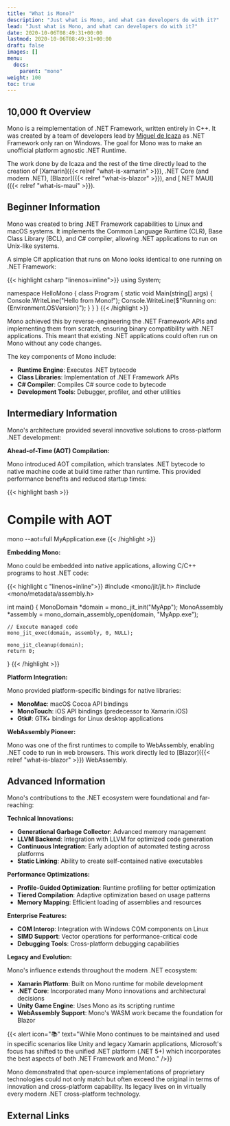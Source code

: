 ```yaml
---
title: "What is Mono?"
description: "Just what is Mono, and what can developers do with it?"
lead: "Just what is Mono, and what can developers do with it?"
date: 2020-10-06T08:49:31+00:00
lastmod: 2020-10-06T08:49:31+00:00
draft: false
images: []
menu:
  docs:
    parent: "mono"
weight: 100
toc: true
---
```


## 10,000 ft Overview

Mono is a reimplementation of .NET Framework, written entirely in C++. It was created by a team of developers lead by [Miguel de Icaza](https://en.wikipedia.org/wiki/Miguel_de_Icaza) as .NET Framework only ran on Windows. The goal for Mono was to make an unofficial platform agnostic .NET Runtime.

The work done by de Icaza and the rest of the time directly lead to the creation of [Xamarin]({{< relref "what-is-xamarin" >}}), .NET Core (and modern .NET), [Blazor]({{< relref "what-is-blazor" >}}), and [.NET MAUI]({{< relref "what-is-maui" >}}).

## Beginner Information

Mono was created to bring .NET Framework capabilities to Linux and macOS systems. It implements the Common Language Runtime (CLR), Base Class Library (BCL), and C# compiler, allowing .NET applications to run on Unix-like systems.

A simple C# application that runs on Mono looks identical to one running on .NET Framework:

{{< highlight csharp "linenos=inline">}}
using System;

namespace HelloMono
{
    class Program
    {
        static void Main(string[] args)
        {
            Console.WriteLine("Hello from Mono!");
            Console.WriteLine($"Running on: {Environment.OSVersion}");
        }
    }
}
{{< /highlight >}}

Mono achieved this by reverse-engineering the .NET Framework APIs and implementing them from scratch, ensuring binary compatibility with .NET applications. This meant that existing .NET applications could often run on Mono without any code changes.

The key components of Mono include:

- **Runtime Engine**: Executes .NET bytecode
- **Class Libraries**: Implementation of .NET Framework APIs
- **C# Compiler**: Compiles C# source code to bytecode
- **Development Tools**: Debugger, profiler, and other utilities

## Intermediary Information

Mono's architecture provided several innovative solutions to cross-platform .NET development:

**Ahead-of-Time (AOT) Compilation:**

Mono introduced AOT compilation, which translates .NET bytecode to native machine code at build time rather than runtime. This provided performance benefits and reduced startup times:

{{< highlight bash >}}
# Compile with AOT
mono --aot=full MyApplication.exe
{{< /highlight >}}

**Embedding Mono:**

Mono could be embedded into native applications, allowing C/C++ programs to host .NET code:

{{< highlight c "linenos=inline">}}
#include <mono/jit/jit.h>
#include <mono/metadata/assembly.h>

int main() {
    MonoDomain *domain = mono_jit_init("MyApp");
    MonoAssembly *assembly = mono_domain_assembly_open(domain, "MyApp.exe");

    // Execute managed code
    mono_jit_exec(domain, assembly, 0, NULL);
    
    mono_jit_cleanup(domain);
    return 0;
}
{{< /highlight >}}

**Platform Integration:**

Mono provided platform-specific bindings for native libraries:
- **MonoMac**: macOS Cocoa API bindings
- **MonoTouch**: iOS API bindings (predecessor to Xamarin.iOS)
- **Gtk#**: GTK+ bindings for Linux desktop applications

**WebAssembly Pioneer:**

Mono was one of the first runtimes to compile to WebAssembly, enabling .NET code to run in web browsers. This work directly led to [Blazor]({{< relref "what-is-blazor" >}}) WebAssembly.

## Advanced Information

Mono's contributions to the .NET ecosystem were foundational and far-reaching:

**Technical Innovations:**

- **Generational Garbage Collector**: Advanced memory management
- **LLVM Backend**: Integration with LLVM for optimized code generation
- **Continuous Integration**: Early adoption of automated testing across platforms
- **Static Linking**: Ability to create self-contained native executables

**Performance Optimizations:**

- **Profile-Guided Optimization**: Runtime profiling for better optimization
- **Tiered Compilation**: Adaptive optimization based on usage patterns
- **Memory Mapping**: Efficient loading of assemblies and resources

**Enterprise Features:**

- **COM Interop**: Integration with Windows COM components on Linux
- **SIMD Support**: Vector operations for performance-critical code
- **Debugging Tools**: Cross-platform debugging capabilities

**Legacy and Evolution:**

Mono's influence extends throughout the modern .NET ecosystem:

- **Xamarin Platform**: Built on Mono runtime for mobile development
- **.NET Core**: Incorporated many Mono innovations and architectural decisions
- **Unity Game Engine**: Uses Mono as its scripting runtime
- **WebAssembly Support**: Mono's WASM work became the foundation for Blazor

{{< alert icon="📚" text="While Mono continues to be maintained and used in specific scenarios like Unity and legacy Xamarin applications, Microsoft's focus has shifted to the unified .NET platform (.NET 5+) which incorporates the best aspects of both .NET Framework and Mono." />}}

Mono demonstrated that open-source implementations of proprietary technologies could not only match but often exceed the original in terms of innovation and cross-platform capability. Its legacy lives on in virtually every modern .NET cross-platform technology.

## External Links

